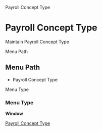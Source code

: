 
Payroll Concept Type
# Payroll Concept Type


Maintain Payroll Concept Type

Menu Path
## Menu Path



- Payroll Concept Type

Menu Type
### Menu Type

**Window**


[Payroll Concept Type](../../window-payroll-concept-type.md)